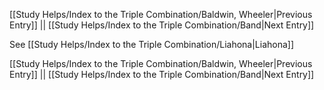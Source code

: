 [[Study Helps/Index to the Triple Combination/Baldwin, Wheeler|Previous Entry]]  ||  [[Study Helps/Index to the Triple Combination/Band|Next Entry]]

 See [[Study Helps/Index to the Triple Combination/Liahona|Liahona]]

[[Study Helps/Index to the Triple Combination/Baldwin, Wheeler|Previous Entry]]  ||  [[Study Helps/Index to the Triple Combination/Band|Next Entry]]